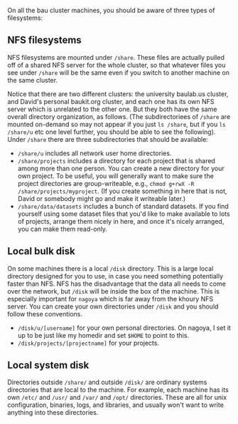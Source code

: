 On all the bau cluster machines, you should be aware of three types of filesystems:

## NFS filesystems

NFS filesystems are mounted under `/share`.  These files are actually pulled off of a shared NFS server for the whole cluster, so that whatever files you see under `/share` will be the same even if you switch to another machine on the same cluster.

Notice that there are two different clusters: the university baulab.us cluster, and David's personal baukit.org cluster, and each one has its own NFS server which is unrelated to the other one.  But they both have the same overall directory organization, as follows. (The subdirectoriees of `/share` are mounted on-demand so may not appear if you just `ls /share`, but if you `ls /share/u` etc one level further, you should be able to see the following).  Under `/share` there are three subdirectories that should be available:

 * `/share/u` includes all network user home directories.
 * `/share/projects` includes a directory for each project that is shared among more than one person.  You can create a new directory for your own project.  To be useful, you will generally want to make sure the project directories are group-writeable, e.g., `chmod g+rwX -R /share/projects/myproject`.  (If you create something in here that is not, David or somebody might go and make it writeable later.)
 * `/share/data/datasets` includes a bunch of standard datasets.  If you find yourself using some dataset files that you'd like to make available to lots of projects, arrange them nicely in here, and once it's nicely arranged, you can make them read-only.

## Local bulk disk

On some machines there is a local `/disk` directory.  This is a large local directory designed for you to use, in case you need something potentially faster than NFS.  NFS has the disadvantage that the data all needs to come over the network, but `/disk` will be inside the box of the machine.  This is especially important for `nagoya` which is far away from the khoury NFS server. You can create your own directories under `/disk` and you should follow these conventions.

 * `/disk/u/[username]` for your own personal directories.  On nagoya, I set it up to be just like my homedir and set `$HOME` to point to this.
 * `/disk/projects/[projectname]` for your projects.

## Local system disk

Directories outside `/share/` and outside `/disk/` are ordinary systems directories that are local to the machine.  For example, each machine has its own `/etc/` and `/usr/` and `/var/` and `/opt/` directories.  These are all for unix configuration, binaries, logs, and libraries, and usually won't want to write anything into these directories.
